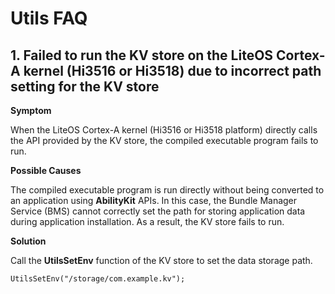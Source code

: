 # Utils FAQ<a name="EN-US_TOPIC_0000001058735275"></a>

## 1. Failed to run the KV store on the LiteOS Cortex-A kernel \(Hi3516 or Hi3518\) due to incorrect path setting for the KV store<a name="section2041345718513"></a>

**Symptom**

When the LiteOS Cortex-A kernel \(Hi3516 or Hi3518 platform\) directly calls the API provided by the KV store, the compiled executable program fails to run.

**Possible Causes**

The compiled executable program is run directly without being converted to an application using **AbilityKit** APIs. In this case, the Bundle Manager Service \(BMS\) cannot correctly set the path for storing application data during application installation. As a result, the KV store fails to run.

**Solution**

Call the **UtilsSetEnv** function of the KV store to set the data storage path.

```
UtilsSetEnv("/storage/com.example.kv");
```

